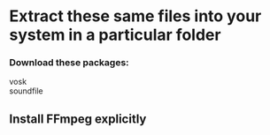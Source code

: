 # Extract these same files into your system in a particular folder

### Download these packages:
vosk\
soundfile

## Install FFmpeg explicitly

